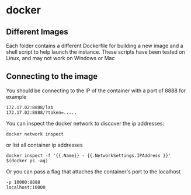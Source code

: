 # docker

## Different Images
Each folder contains a different Dockerfile for building a new image and a shell script to help launch the instance. These scripts have been tested on Linux, and may not work on  Windows or Mac

## Connecting to the image
You should be connecting to the IP of the container with a port of 8888 for example
```
172.17.02:8888/lab
172.17.02:8888/?token=.....
```
You can inspect the docker network to discover the ip addresses:

```
docker network inspect
```
or list all container ip addresses

```
docker inspect -f '{{.Name}} - {{.NetworkSettings.IPAddress }}' $(docker ps -aq)

```

Or you can pass a flag that attaches the container's port to the localhost

```
-p 10000:8888
localhost:10000
```
